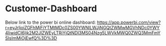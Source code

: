 # Customer-Dashboard 
Below link to the power bi online dashboard:
https://app.powerbi.com/view?r=eyJrIjoiZGFhMjFiYTMtMDc0ZS00YWNlLWJjNGQtZWMwMGVhNDc0YWY4IiwidCI6Ijk2M2JlZWEyLTRiYjQtNDI3MS04Nzg5LWVkMWQ0ZWQ3MmFmYSIsImMiOjEwfQ%3D%3D


